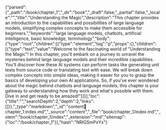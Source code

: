 {"parsed":{"_path":"/book/chapter_1","_dir":"book","_draft":false,"_partial":false,"_locale":"","title":"Understanding the Magic","description":"This chapter provides an introduction to the capabilities and possibilities of large language models, simplifying complex concepts to make them accessible for beginners.","keywords":"large language models, chatbots, artificial intelligence, basic knowledge, terminology","body":{"type":"root","children":[{"type":"element","tag":"p","props":{},"children":[{"type":"text","value":"Welcome to the fascinating world of \"Understanding the Magic\"! In this chapter, you'll embark on a journey to unravel the mysteries behind large language models and their incredible capabilities. You’ll discover how these AI systems can perform tasks like generating unit tests from source code or translating text with ease. We will break down complex concepts into simple ideas, making it easier for you to grasp the basics of developing your own AI applications. So, if you've ever wondered about the magic behind chatbots and language models, this chapter is your gateway to understanding how they work and what's possible with them. Dive in and get ready to be amazed!"}]}],"toc":{"title":"","searchDepth":2,"depth":2,"links":[]}},"_type":"markdown","_id":"content:book:chapter_1:index.md","_source":"content","_file":"book/chapter_1/index.md","_stem":"book/chapter_1/index","_extension":"md","sitemap":{"loc":"/book/chapter_1"}},"hash":"NRlGSmPxYx"}